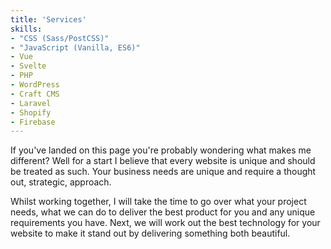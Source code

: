 ```yaml
---
title: 'Services'
skills:
- "CSS (Sass/PostCSS)"
- "JavaScript (Vanilla, ES6)"
- Vue
- Svelte
- PHP
- WordPress
- Craft CMS
- Laravel
- Shopify
- Firebase
---
```

If you've landed on this page you're probably wondering what makes me different? Well for a start I believe that every website is unique and should be treated as such. Your business needs are unique and require a thought out, strategic, approach.

Whilst working together, I will take the time to go over what your project needs, what we can do to deliver the best product for you and any unique requirements you have. Next, we will work out the best technology for your website to make it stand out by delivering something both beautiful.
